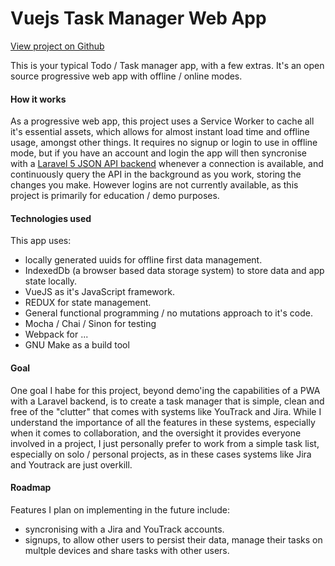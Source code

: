 Vuejs Task Manager Web App
==========================

[View project on Github](https://github.com/neilrussell6/vuejs-task-manager)

This is your typical Todo / Task manager app, with a few extras.
It's an open source progressive web app with offline / online modes.

#### How it works

As a progressive web app, this project uses a Service Worker to cache all it's essential assets, which allows for almost instant load time and offline usage, amongst other things.
It requires no signup or login to use in offline mode, but if you have an account and login the app will then syncronise with a [Laravel 5 JSON API backend](/task-manager-api) whenever a connection is available, and continuously query the API in the background as you work, storing the changes you make.
However logins are not currently available, as this project is primarily for education / demo purposes.

#### Technologies used

This app uses:

 * locally generated uuids for offline first data management.
 * IndexedDb (a browser based data storage system) to store data and app state locally.
 * VueJS as it's JavaScript framework.
 * REDUX for state management.
 * General functional programming / no mutations approach to it's code.
 * Mocha / Chai / Sinon for testing
 * Webpack for ...
 * GNU Make as a build tool

#### Goal

One goal I habe for this project, beyond demo'ing the capabilities of a PWA with a Laravel backend, is to create a task manager that is simple, clean and free of the "clutter" that comes with systems like YouTrack and Jira.
While I understand the importance of all the features in these systems, especially when it comes to collaboration, and the oversight it provides everyone involved in a project, I just personally prefer to work from a simple task list, especially on solo / personal projects, as in these cases systems like Jira and Youtrack are just overkill.

#### Roadmap

Features I plan on implementing in the future include:

 * syncronising with a Jira and YouTrack accounts.
 * signups, to allow other users to persist their data, manage their tasks on multple devices and share tasks with other users.
